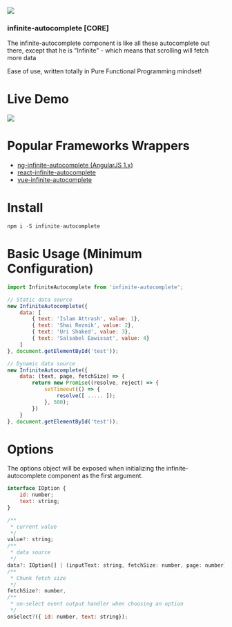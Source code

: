 <a><img src='https://travis-ci.org/Attrash-Islam/infinite-autocomplete.svg?branch=master' /></a>

### infinite-autocomplete [CORE]
The infinite-autocomplete component is like all these autocomplete out there, except that he is "Infinite" - which means that scrolling will fetch more data

Ease of use, written totally in Pure Functional Programming mindset! 

# Live Demo

<img src="https://cdn.rawgit.com/Attrash-Islam/assets/749035d3/infi-basic.gif" />

# Popular Frameworks Wrappers
- <a href="https://github.com/Attrash-Islam/ng-infinite-autocomplete">ng-infinite-autocomplete (AngularJS 1.x)</a>
- <a href="https://github.com/Attrash-Islam/react-infinite-autocomplete">react-infinite-autocomplete</a>
- <a href="https://github.com/Attrash-Islam/vue-infinite-autocomplete">vue-infinite-autocomplete</a>

# Install
```js
npm i -S infinite-autocomplete
```

# Basic Usage (Minimum Configuration)
```js
import InfiniteAutocomplete from 'infinite-autocomplete';

// Static data source
new InfiniteAutocomplete({
    data: [
        { text: 'Islam Attrash', value: 1},
        { text: 'Shai Reznik', value: 2},
        { text: 'Uri Shaked', value: 3},
        { text: 'Salsabel Eawissat', value: 4}
    ]
}, document.getElementById('test'));

// Dynamic data source
new InfiniteAutocomplete({
    data: (text, page, fetchSize) => {
        return new Promise((resolve, reject) => {
            setTimeout(() => {
                resolve([ ..... ]);
            }, 500);
        })
    }
}, document.getElementById('test'));
```

# Options
The options object will be exposed when initializing the infinite-autocomplete component as the first argument.

```js
interface IOption {
    id: number;
    text: string;
}

/**
 * current value
 */
value?: string;
/**
 * data source
 */
data?: IOption[] | (inputText: string, fetchSize: number, page: number) => Promise<IOption[]>;
/**
 * Chunk fetch size
 */
fetchSize?: number,
/**
 * on-select event output handler when choosing an option
 */
onSelect?({ id: number, text: string});
```
